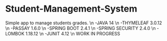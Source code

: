 # Student-Management-System
Simple app to manage students grades. \n
-JAVA 14 \n
-THYMELEAF 3.0.12 \n
-PASSAY 1.6.0 \n
-SPRING BOOT 2.4.1 \n
-SPRING SECURITY 2.4.0 \n
-LOMBOK 1.18.12 \n
-JUNIT 4.12 \n
WORK IN PROGRESS 
